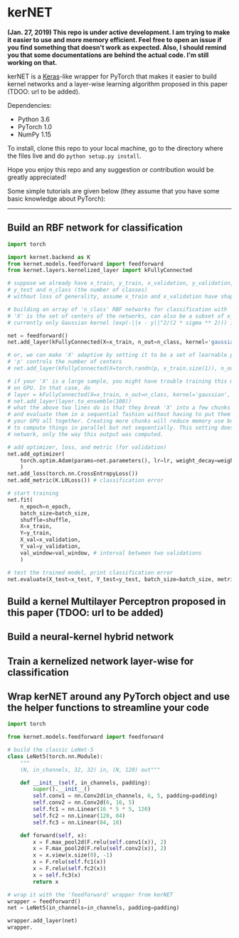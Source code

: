 ﻿# kerNET

**(Jan. 27, 2019) This repo is under active development. I am trying to make it easier to use and more memory efficient. Feel free to open an issue if you find something that doesn't work as expected. Also, I should remind you that some documentations are behind the actual code. I'm still working on that.**

kerNET is a [Keras](https://keras.io/)-like wrapper for PyTorch that makes it easier to build kernel networks and a layer-wise learning algorithm proposed in this paper (TDOO: url to be added).

Dependencies:
- Python 3.6
- PyTorch 1.0
- NumPy 1.15

To install, clone this repo to your local machine, go to the directory where the files live and do  ```python setup.py install```. 

Hope you enjoy this repo and any suggestion or contribution would be greatly appreciated!

Some simple tutorials are given below (they assume that you have some basic knowledge about PyTorch):

---------

## Build an RBF network for classification

```python
import torch

import kernet.backend as K
from kernet.models.feedforward import feedforward
from kernet.layers.kernelized_layer import kFullyConnected

# suppose we already have x_train, y_train, x_validation, y_validation, x_test, 
# y_test and n_class (the number of classes)
# without loss of generality, assume x_train and x_validation have shape [n_example, n_feature].

# building an array of 'n_class' RBF networks for classification with 'n_class' classes
# 'X' is the set of centers of the networks, can also be a subset of x_train
# currently only Gaussian kernel (exp(-||x - y||^2/(2 * sigma ** 2))) is supported

net = feedforward() 
net.add_layer(kFullyConnected(X=x_train, n_out=n_class, kernel='gaussian', sigma=1))

# or, we can make 'X' adaptive by setting it to be a set of learnable parameters
# 'p' controls the number of centers
# net.add_layer(kFullyConnected(X=torch.randn(p, x_train.size(1)), n_out=n_class, kernel='gaussian', sigma=1, trainable_X=True))

# if your 'X' is a large sample, you might have trouble training this model
# on GPU. In that case, do
# layer = kFullyConnected(X=x_train, n_out=n_class, kernel='gaussian', sigma=1)
# net.add_layer(layer.to_ensemble(100))
# what the above two lines do is that they break 'X' into a few chunks of 100 examples (the last chunk may be smaller)
# and evaluate them in a sequential fashion without having to put them on 
# your GPU all together. Creating more chunks will reduce memory use but make the program slower since GPU likes 
# to compute things in parallel but not sequentially. This setting does not affect the output of the 
# network, only the way this output was computed.

# add optimizer, loss, and metric (for validation)
net.add_optimizer(
    torch.optim.Adam(params=net.parameters(), lr=lr, weight_decay=weight_decay)
    )
net.add_loss(torch.nn.CrossEntropyLoss())
net.add_metric(K.L0Loss()) # classification error

# start training
net.fit(
    n_epoch=n_epoch,
    batch_size=batch_size,
    shuffle=shuffle,
    X=x_train,
    Y=y_train,
    X_val=x_validation,
    Y_val=y_validation,
    val_window=val_window, # interval between two validations
    )

# test the trained model, print classification error
net.evaluate(X_test=x_test, Y_test=y_test, batch_size=batch_size, metric_fn=K.L0Loss())

```

## Build a kernel Multilayer Perceptron proposed in this paper (TDOO: url to be added)

## Build a neural-kernel hybrid network

## Train a kernelized network layer-wise for classification

## Wrap kerNET around any PyTorch object and use the helper functions to streamline your code
```python
import torch

from kernet.models.feedforward import feedforward

# build the classic LeNet-5
class LeNet5(torch.nn.Module):
    """
    (N, in_channels, 32, 32) in, (N, 120) out"""

    def __init__(self, in_channels, padding):
        super().__init__()
        self.conv1 = nn.Conv2d(in_channels, 6, 5, padding=padding)
        self.conv2 = nn.Conv2d(6, 16, 5)
        self.fc1 = nn.Linear(16 * 5 * 5, 120)
        self.fc2 = nn.Linear(120, 84)
        self.fc3 = nn.Linear(84, 10)

    def forward(self, x):
        x = F.max_pool2d(F.relu(self.conv1(x)), 2)
        x = F.max_pool2d(F.relu(self.conv2(x)), 2)
        x = x.view(x.size(0), -1)
        x = F.relu(self.fc1(x))
        x = F.relu(self.fc2(x))
        x = self.fc3(x)
        return x

# wrap it with the 'feedforward' wrapper from kerNET
wrapper = feedforward()
net = LeNet5(in_channels=in_channels, padding=padding)

wrapper.add_layer(net)
wrapper.
```

